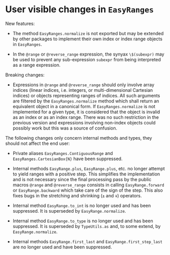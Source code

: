 # User visible changes in `EasyRanges`

New features:

- The method `EasyRanges.normalize` is not exported but may be extended by other packages
  to implement their own index or index range objects in `EasyRanges`.

- In the `@range` or `@reverse_range` expression, the synyax `\$(subexpr)` may be used to
  prevent any sub-expression `subexpr` from being interpreted as a range expression.

Breaking changes:

- Expressions in `@range` and `@reverse_range` should only involve array indices (linear
  indices, i.e. integers, or multi-dimensional Cartesian indices) or objects representing
  ranges of indices. All such arguments are filtered by the `EasyRanges.normalize` method
  which shall return an equivalent object in a canonical form. If `EasyRanges.normalize`
  is not implemented for a given type, it is considered that the object is invalid as an
  index or as an index range. There was no such restriction in the previous version and
  expressions involving non-index objects could possibly work but this was a source of
  confusion.

The following changes only concern internal methods and types, they should not affect the
end user:

- Private aliases `EasyRanges.ContiguousRange` and `EasyRanges.CartesianBox{N}` have been
  suppressed.

- Internal methods `EasyRange.plus`, `EasyRange.plus`, etc. no longer attempt to yield
  ranges with a positive step. This simplifies the implementation and is not necessary
  since the final processing pass by the public macros `@range` and `@reverse_range`
  consists in calling `EasyRange.forward` or `EasyRange.backward` which take care of the
  sign of the step. This also fixes bugs in the stretching and shrinking (`±` and `∓`)
  operators.

- Internal method `EasyRange.to_int` is no longer used and has been suppressed. It is
  superseded by `EasyRange.normalize`.

- Internal method `EasyRange.to_type` is no longer used and has been suppressed. It is
  superseded by `TypeUtils.as` and, to some extend, by `EasyRange.normalize`.

- Internal methods `EasyRange.first_last` and `EasyRange.first_step_last` are no longer
  used and have been suppressed.
